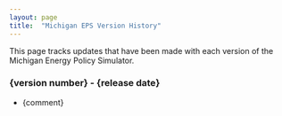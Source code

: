 ```yaml
---
layout: page
title:	"Michigan EPS Version History"
---
```

This page tracks updates that have been made with each version of the Michigan Energy Policy Simulator.

### **{version number} - {release date}**

* {comment}


